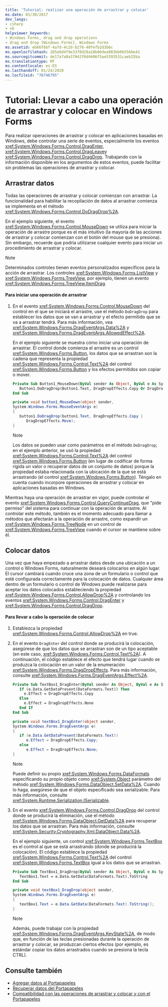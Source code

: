 ```yaml
---
title: 'Tutorial: realizar una operación de arrastrar y colocar'
ms.date: 03/30/2017
dev_langs:
- csharp
- vb
helpviewer_keywords:
- Windows Forms, drag and drop operations
- drag and drop [Windows Forms], Windows Forms
ms.assetid: eb66f6bf-4a7d-4c2d-b276-40fefb2d3b6c
ms.openlocfilehash: 265e6d4f9e3370d28a18b86dea983bb0b556be41
ms.sourcegitcommit: de17a7a0a37042f0d4406f5ae5393531caeb25ba
ms.translationtype: MT
ms.contentlocale: es-ES
ms.lasthandoff: 01/24/2020
ms.locfileid: "76746795"
---
```

# <a name="walkthrough-performing-a-drag-and-drop-operation-in-windows-forms"></a>Tutorial: Llevar a cabo una operación de arrastrar y colocar en Windows Forms
Para realizar operaciones de arrastrar y colocar en aplicaciones basadas en Windows, debe controlar una serie de eventos, especialmente los eventos <xref:System.Windows.Forms.Control.DragEnter>, <xref:System.Windows.Forms.Control.DragLeave>y <xref:System.Windows.Forms.Control.DragDrop>. Trabajando con la información disponible en los argumentos de estos eventos, puede facilitar sin problemas las operaciones de arrastrar y colocar.  
  
## <a name="dragging-data"></a>Arrastrar datos  
 Todas las operaciones de arrastrar y colocar comienzan con arrastrar. La funcionalidad para habilitar la recopilación de datos al arrastrar comienza se implementa en el método <xref:System.Windows.Forms.Control.DoDragDrop%2A>.  
  
 En el ejemplo siguiente, el evento <xref:System.Windows.Forms.Control.MouseDown> se utiliza para iniciar la operación de arrastre porque es el más intuitivo (la mayoría de las acciones de arrastrar y colocar comienzan con el botón del mouse que se presiona). Sin embargo, recuerde que podría utilizarse cualquier evento para iniciar un procedimiento de arrastrar y colocar.  
  
> [!NOTE]
> Determinados controles tienen eventos personalizados específicos para la acción de arrastrar. Los controles <xref:System.Windows.Forms.ListView> y <xref:System.Windows.Forms.TreeView>, por ejemplo, tienen un evento <xref:System.Windows.Forms.TreeView.ItemDrag>.  
  
#### <a name="to-start-a-drag-operation"></a>Para iniciar una operación de arrastrar  
  
1. En el evento <xref:System.Windows.Forms.Control.MouseDown> del control en el que se iniciará el arrastre, use el método `DoDragDrop` para establecer los datos que se van a arrastrar y el efecto permitido que se va a arrastrar tendrá. Para más información, vea <xref:System.Windows.Forms.DragEventArgs.Data%2A> y <xref:System.Windows.Forms.DragEventArgs.AllowedEffect%2A>.  
  
     En el ejemplo siguiente se muestra cómo iniciar una operación de arrastrar. El control donde comienza el arrastre es un control <xref:System.Windows.Forms.Button>, los datos que se arrastran son la cadena que representa la propiedad <xref:System.Windows.Forms.Control.Text%2A> del control <xref:System.Windows.Forms.Button> y los efectos permitidos son copiar o mover.  
  
    ```vb  
    Private Sub Button1_MouseDown(ByVal sender As Object, ByVal e As System.Windows.Forms.MouseEventArgs) Handles Button1.MouseDown  
       Button1.DoDragDrop(Button1.Text, DragDropEffects.Copy Or DragDropEffects.Move)  
    End Sub  
    ```  
  
    ```csharp  
    private void button1_MouseDown(object sender,   
    System.Windows.Forms.MouseEventArgs e)  
    {  
       button1.DoDragDrop(button1.Text, DragDropEffects.Copy |   
          DragDropEffects.Move);  
    }  
    ```  
  
    > [!NOTE]
    > Los datos se pueden usar como parámetros en el método `DoDragDrop`; en el ejemplo anterior, se usó la propiedad <xref:System.Windows.Forms.Control.Text%2A> del control <xref:System.Windows.Forms.Button> (en lugar de codificar de forma rígida un valor o recuperar datos de un conjunto de datos) porque la propiedad estaba relacionada con la ubicación de la que se está arrastrando (el control <xref:System.Windows.Forms.Button>). Téngalo en cuenta cuando incorpore operaciones de arrastrar y colocar en aplicaciones basadas en Windows.  
  
 Mientras haya una operación de arrastrar en vigor, puede controlar el evento <xref:System.Windows.Forms.Control.QueryContinueDrag>, que "pide permiso" del sistema para continuar con la operación de arrastre. Al controlar este método, también es el momento adecuado para llamar a métodos que afectarán a la operación de arrastre, como expandir un <xref:System.Windows.Forms.TreeNode> en un control de <xref:System.Windows.Forms.TreeView> cuando el cursor se mantiene sobre él.  
  
## <a name="dropping-data"></a>Colocar datos  
 Una vez que haya empezado a arrastrar datos desde una ubicación a un control o Windows Forms, naturalmente deseará colocarlos en algún lugar. El cursor cambiará cuando cruce una zona de un formulario o control que esté configurada correctamente para la colocación de datos. Cualquier área dentro de un formulario o control de Windows puede realizarse para aceptar los datos colocados estableciendo la propiedad <xref:System.Windows.Forms.Control.AllowDrop%2A> y controlando los eventos <xref:System.Windows.Forms.Control.DragEnter> y <xref:System.Windows.Forms.Control.DragDrop>.  
  
#### <a name="to-perform-a-drop"></a>Para llevar a cabo la operación de colocar  
  
1. Establezca la propiedad <xref:System.Windows.Forms.Control.AllowDrop%2A> en true.  
  
2. En el evento `DragEnter` del control donde se producirá la colocación, asegúrese de que los datos que se arrastran son de un tipo aceptable (en este caso, <xref:System.Windows.Forms.Control.Text%2A>). A continuación, el código establece el efecto que tendrá lugar cuando se produzca la colocación en un valor de la enumeración <xref:System.Windows.Forms.DragDropEffects>. Para más información, consulte <xref:System.Windows.Forms.DragEventArgs.Effect%2A>.  
  
    ```vb  
    Private Sub TextBox1_DragEnter(ByVal sender As Object, ByVal e As System.Windows.Forms.DragEventArgs) Handles TextBox1.DragEnter  
       If (e.Data.GetDataPresent(DataFormats.Text)) Then  
         e.Effect = DragDropEffects.Copy  
       Else  
         e.Effect = DragDropEffects.None  
       End If  
    End Sub  
    ```  
  
    ```csharp  
    private void textBox1_DragEnter(object sender,   
    System.Windows.Forms.DragEventArgs e)  
    {  
       if (e.Data.GetDataPresent(DataFormats.Text))   
          e.Effect = DragDropEffects.Copy;  
       else  
          e.Effect = DragDropEffects.None;  
    }  
    ```  
  
    > [!NOTE]
    > Puede definir su propio <xref:System.Windows.Forms.DataFormats> especificando su propio objeto como <xref:System.Object> parámetro del método <xref:System.Windows.Forms.DataObject.SetData%2A>. Cuando lo haga, asegúrese de que el objeto especificado sea serializable. Para más información, consulte <xref:System.Runtime.Serialization.ISerializable>.  
  
3. En el evento <xref:System.Windows.Forms.Control.DragDrop> del control donde se producirá la eliminación, use el método <xref:System.Windows.Forms.DataObject.GetData%2A> para recuperar los datos que se arrastran. Para más información, consulte <xref:System.Security.Cryptography.Xml.DataObject.Data%2A>.  
  
     En el ejemplo siguiente, un control <xref:System.Windows.Forms.TextBox> es el control al que se está arrastrando (donde se producirá la colocación). El código establece la propiedad <xref:System.Windows.Forms.Control.Text%2A> del control <xref:System.Windows.Forms.TextBox> igual a los datos que se arrastran.  
  
    ```vb  
    Private Sub TextBox1_DragDrop(ByVal sender As Object, ByVal e As System.Windows.Forms.DragEventArgs) Handles TextBox1.DragDrop  
       TextBox1.Text = e.Data.GetData(DataFormats.Text).ToString  
    End Sub  
    ```  
  
    ```csharp  
    private void textBox1_DragDrop(object sender,   
    System.Windows.Forms.DragEventArgs e)  
    {  
       textBox1.Text = e.Data.GetData(DataFormats.Text).ToString();  
    }  
    ```  
  
    > [!NOTE]
    > Además, puede trabajar con la propiedad <xref:System.Windows.Forms.DragEventArgs.KeyState%2A>, de modo que, en función de las teclas presionadas durante la operación de arrastrar y colocar, se produzcan ciertos efectos (por ejemplo, es estándar copiar los datos arrastrados cuando se presiona la tecla CTRL).  
  
## <a name="see-also"></a>Consulte también

- [Agregar datos al Portapapeles](how-to-add-data-to-the-clipboard.md)
- [Recuperar datos del Portapapeles](how-to-retrieve-data-from-the-clipboard.md)
- [Compatibilidad con las operaciones de arrastrar y colocar y con el Portapapeles](drag-and-drop-operations-and-clipboard-support.md)
